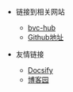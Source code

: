 <!-- _navbar.md -->

* 链接到相关网站
  * [bvc-hub](http://bvc-hub.bilibili.co/)
  * [Github地址](https://github.com/user-120/user-120.github.io)


* 友情链接
  * [Docsify](https://docsify.js.org/#/)
  * [博客园](https://www.cnblogs.com/)